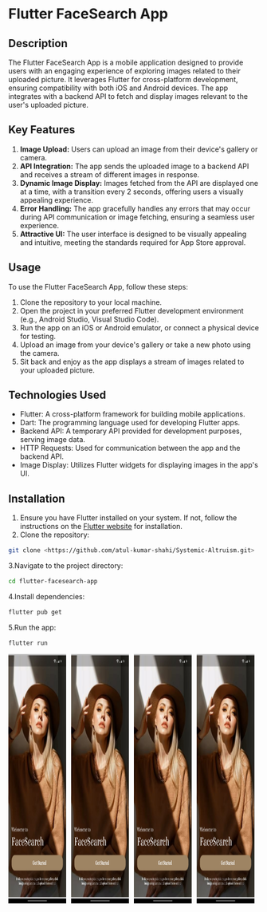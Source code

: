 # Flutter FaceSearch App

## Description

The Flutter FaceSearch App is a mobile application designed to provide users with an engaging experience of exploring images related to their uploaded picture. It leverages Flutter for cross-platform development, ensuring compatibility with both iOS and Android devices. The app integrates with a backend API to fetch and display images relevant to the user's uploaded picture.

## Key Features

1. **Image Upload:** Users can upload an image from their device's gallery or camera.
2. **API Integration:** The app sends the uploaded image to a backend API and receives a stream of different images in response.
3. **Dynamic Image Display:** Images fetched from the API are displayed one at a time, with a transition every 2 seconds, offering users a visually appealing experience.
4. **Error Handling:** The app gracefully handles any errors that may occur during API communication or image fetching, ensuring a seamless user experience.
5. **Attractive UI:** The user interface is designed to be visually appealing and intuitive, meeting the standards required for App Store approval.

## Usage

To use the Flutter FaceSearch App, follow these steps:

1. Clone the repository to your local machine.
2. Open the project in your preferred Flutter development environment (e.g., Android Studio, Visual Studio Code).
3. Run the app on an iOS or Android emulator, or connect a physical device for testing.
4. Upload an image from your device's gallery or take a new photo using the camera.
5. Sit back and enjoy as the app displays a stream of images related to your uploaded picture.

## Technologies Used

- Flutter: A cross-platform framework for building mobile applications.
- Dart: The programming language used for developing Flutter apps.
- Backend API: A temporary API provided for development purposes, serving image data.
- HTTP Requests: Used for communication between the app and the backend API.
- Image Display: Utilizes Flutter widgets for displaying images in the app's UI.

## Installation

1. Ensure you have Flutter installed on your system. If not, follow the instructions on the [Flutter website](https://flutter.dev/docs/get-started/install) for installation.
2. Clone the repository:

```bash
git clone <https://github.com/atul-kumar-shahi/Systemic-Altruism.git>
```
3.Navigate to the project directory:
```bash
cd flutter-facesearch-app
```
4.Install dependencies:
```bash
flutter pub get
```
5.Run the app:
```bash
flutter run
```
<div style="display: flex;">
  <div style="margin-right: 10px;">
        <img src="https://github.com/atul-kumar-shahi/Systemic-Altruism/blob/main/assets/images/1.jpg" alt="Alt text 1" width="280" height="500">
    </div>
      <div style="margin-right: 10px;">
        <img src="https://github.com/atul-kumar-shahi/Systemic-Altruism/blob/main/assets/images/1.jpg" alt="Alt text 1" width="280" height="500">
    </div>
      <div style="margin-right: 10px;">
        <img src="https://github.com/atul-kumar-shahi/Systemic-Altruism/blob/main/assets/images/1.jpg" alt="Alt text 1" width="280" height="500">
    </div>
      <div style="margin-right: 10px;">
        <img src="https://github.com/atul-kumar-shahi/Systemic-Altruism/blob/main/assets/images/1.jpg" alt="Alt text 1" width="280" height="500">
    </div>

</div>
